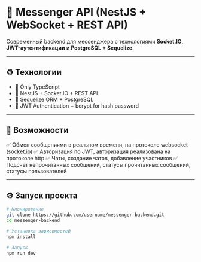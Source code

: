# 💬 Messenger API (NestJS + WebSocket + REST API)

Современный backend для мессенджера с технологиями **Socket.IO**, **JWT-аутентификации** и **PostgreSQL + Sequelize**.

---

## ⚙️ Технологии

- 🧠 Only TypeScript
- 🚀 NestJS + Socket.IO + REST API
- 🧩 Sequelize ORM + PostgreSQL
- 🔐 JWT Authentication + bcrypt for hash password

---

## 🧠 Возможности

✅ Обмен сообщениями в реальном времени, на протоколе websocket (socket.io)
✅ Авторизация по JWT, авторизация реализована на протоколе http
✅ Чаты, создание чатов, добавление участников
✅ Подсчет непрочитанных сообщений, статусы прочитанных сообщений, статусы пользователей

---

## ⚙️ Запуск проекта

```bash
# Клонирование
git clone https://github.com/username/messenger-backend.git
cd messenger-backend

# Установка зависимостей
npm install

# Запуск
npm run dev
